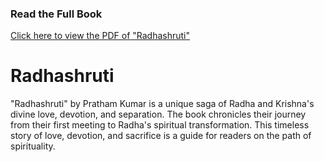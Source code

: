 ### Read the Full Book

[Click here to view the PDF of "Radhashruti"](Radhashruti.pdf)
# Radhashruti
"Radhashruti" by Pratham Kumar is a unique saga of Radha and Krishna's divine love, devotion, and separation. The book chronicles their journey from their first meeting to Radha's spiritual transformation. This timeless story of love, devotion, and sacrifice is a guide for readers on the path of spirituality.
